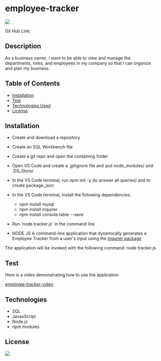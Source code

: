 # employee-tracker

[![](https://img.shields.io/badge/javascript-100%25-blue)]()

Git Hub Link: 


## Description
As a business owner, I want to be able to view and manage the departments, roles, and employees in my company so that I can organize and plan my business.


## Table of Contents
* [Installation](#installation)
* [Test](#Test)
* [Technologies Used](#technologies)
* [License](#license)


## Installation
- Create and download a repository

- Create an SQL Workbench file 

- Create a git repo and open the containing folder

- Open VS Code and create a .gitignore file and iput node_modules/ and .DS_Store/

- In the VS Code terminal, run npm init -y (to answer all queries) and to create package_json

- In the VS Code terminal, install the following dependencies:
    - npm install mysql
    - npm install inquirer
    - npm install console.table --save

- Run 'node tracker.js' in the command line

- NODE JS
A command-line application that dynamically generates a Employee Tracker from a user's input using the [Inquirer package](https://www.npmjs.com/package/inquirer)
  
The application will be invoked with the following command: node tracker.js


## Test
Here is a video demonstrating how to use the application

[employee-tracker-video](https://youtu.be/ylcCpoGMhkg) 


## Technologies
- SQL
- JavasScript
- Node.js
- npm modules


## License

[![](https://img.shields.io/npm/l/inquirer)]()
